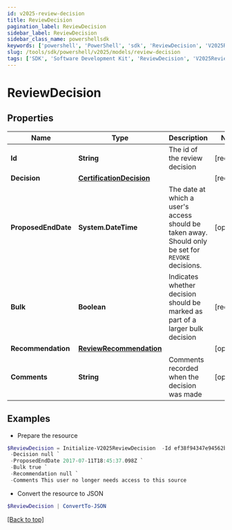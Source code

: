 ```yaml
---
id: v2025-review-decision
title: ReviewDecision
pagination_label: ReviewDecision
sidebar_label: ReviewDecision
sidebar_class_name: powershellsdk
keywords: ['powershell', 'PowerShell', 'sdk', 'ReviewDecision', 'V2025ReviewDecision'] 
slug: /tools/sdk/powershell/v2025/models/review-decision
tags: ['SDK', 'Software Development Kit', 'ReviewDecision', 'V2025ReviewDecision']
---
```



# ReviewDecision

## Properties

Name | Type | Description | Notes
------------ | ------------- | ------------- | -------------
**Id** | **String** | The id of the review decision | [required]
**Decision** | [**CertificationDecision**](certification-decision) |  | [required]
**ProposedEndDate** | **System.DateTime** | The date at which a user's access should be taken away. Should only be set for `REVOKE` decisions. | [optional] 
**Bulk** | **Boolean** | Indicates whether decision should be marked as part of a larger bulk decision | [required]
**Recommendation** | [**ReviewRecommendation**](review-recommendation) |  | [optional] 
**Comments** | **String** | Comments recorded when the decision was made | [optional] 

## Examples

- Prepare the resource
```powershell
$ReviewDecision = Initialize-V2025ReviewDecision  -Id ef38f94347e94562b5bb8424a56397d8 `
 -Decision null `
 -ProposedEndDate 2017-07-11T18:45:37.098Z `
 -Bulk true `
 -Recommendation null `
 -Comments This user no longer needs access to this source
```

- Convert the resource to JSON
```powershell
$ReviewDecision | ConvertTo-JSON
```


[[Back to top]](#) 

